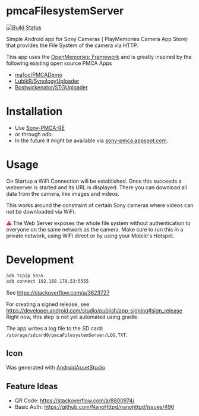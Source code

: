 pmcaFilesystemServer
====
[![Build Status](https://travis-ci.org/schnatterer/pmcaFilesystemServer.svg?branch=develop)](https://travis-ci.org/schnatterer/pmcaFilesystemServer)

Simple Android app for Sony Cameras ( PlayMemories Camera App Store) that provides the File System 
of the camera via HTTP.

This app uses the [OpenMemories: Framework](https://github.com/ma1co/OpenMemories-Framework) and is 
greatly inspired by the following existing open source PMCA Apps

* [ma1co/PMCADemo](https://github.com/ma1co/PMCADemo)
* [LubikR/SynologyUploader](https://github.com/LubikR/SynologyUploader)
* [Bostwickenator/STGUploader](https://github.com/Bostwickenator/STGUploader)

# Installation 

* Use [Sony-PMCA-RE](https://github.com/ma1co/Sony-PMCA-RE) 
* or through adb.
* In the future it might be available via [sony-pmca.appspot.com](https://sony-pmca.appspot.com/apps). 

# Usage

On Startup a WiFi Connection will be established. Once this succeeds a webserver is started 
and its URL is displayed. There you can download all data from the camera, like images and videos.

This works around the constraint of certain Sony cameras where videos can not be downloaded via WiFi.

<font color="red">⚠</font>  The Web Server exposes the whole file system without authentication to everyone on the same network 
as the camera. Make sure to run this in a private network, using WiFi direct or by using your 
Mobile's Hotspot.

# Development

```bash
adb tcpip 5555
adb connect 192.168.178.53:5555
```

See https://stackoverflow.com/a/3623727

For creating a signed release, see https://developer.android.com/studio/publish/app-signing#sign_release  
Right now, this step is not yet automated using gradle.

The app writes a log file to the SD card: `/storage/sdcard0/pmcaFilesystemServer/LOG.TXT`.

## Icon

Was generated with 
[AndroidAssetStudio](https://romannurik.github.io/AndroidAssetStudio/icons-launcher.html#foreground.type=text&foreground.text.text=HTTP%20FS&foreground.text.font=Allerta%20Stencil&foreground.space.trim=1&foreground.space.pad=0.1&foreColor=rgba(96%2C%20125%2C%20139%2C%200)&backColor=rgb(139%2C%20195%2C%2074)&crop=0&backgroundShape=square&effects=none&name=ic_launcher) 

## Feature Ideas

* QR Code: https://stackoverflow.com/a/8800974/
* Basic Auth: https://github.com/NanoHttpd/nanohttpd/issues/496